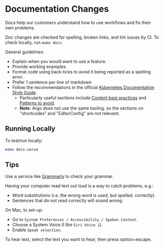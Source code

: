 # Documentation Changes

Docs help our customers understand how to use workflows and fix their own problems.

Doc changes are checked for spelling, broken links, and lint issues by CI. To check locally, run `make docs`.

General guidelines:

* Explain when you would want to use a feature.
* Provide working examples.
* Format code using back-ticks to avoid it being reported as a spelling error.
* Prefer 1 sentence per line of markdown
* Follow the recommendations in the official [Kubernetes Documentation Style Guide](https://kubernetes.io/docs/contribute/style/style-guide/).
    * Particularly useful sections include [Content best practices](https://kubernetes.io/docs/contribute/style/style-guide/#content-best-practices) and [Patterns to avoid](https://kubernetes.io/docs/contribute/style/style-guide/#patterns-to-avoid).
    * **Note**: Argo does not use the same tooling, so the sections on "shortcodes" and "EditorConfig" are not relevant.

## Running Locally

To test/run locally:

```bash
make docs-serve
```

## Tips

Use a service like [Grammarly](https://www.grammarly.com) to check your grammar.

Having your computer read text out loud is a way to catch problems, e.g.:

* Word substitutions (i.e. the wrong word is used, but spelled.
correctly).
* Sentences that do not read correctly will sound wrong.

On Mac, to set-up:

* Go to `System Preferences / Accessibility / Spoken Content`.
* Choose a System Voice (I like `Siri Voice 1`).
* Enable `Speak selection`.

To hear text, select the text you want to hear, then press option+escape.
